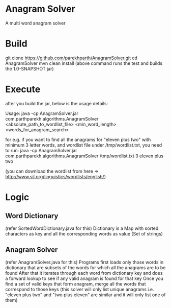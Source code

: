 # Anagram Solver
A multi word anagram solver

# Build
git clone https://github.com/parekhparth/AnagramSolver.git
cd AnagramSolver
mvn clean install
(above command runs the test and builds the 1.0-SNAPSHOT jar)

# Execute
after you build the jar, below is the usage details:

Usage:
java -cp AnagramSolver.jar com.parthparekh.algorithms.AnagramSolver <absolute_path_to_wordlist_file> <min_word_length> <words_for_anagram_search>

for e.g. if you want to find all the anagrams for "eleven plus two" with minimum 3 letter words, and wordlist file under /tmp/wordlist.txt, you need to run:
java -cp AnagramSolver.jar com.parthparekh.algorithms.AnagramSolver /tmp/wordlist.txt 3 eleven plus two

(you can download the wordlist from here => http://www.sil.org/linguistics/wordlists/english/)

# Logic

## Word Dictionary
(refer SortedWordDictionary.java for this)
Dictionary is a Map with sorted characters as key and all the corresponding words as value (Set of strings)

## Anagram Solver
(refer AnagramSolver.java for this)
Programs first loads only those words in dictionary that are subsets of the words for which all the anagrams are to be found
After that it iterates through each word from dictionary key and does a forward lookup to see if any valid anagram is found for that key
Once you find a set of valid keys that form anagram, merge all the words that correspond to those keys
(this solver will only list unique anagrams i.e. "eleven plus two" and "two plus eleven" are similar and it will only list one of them)
